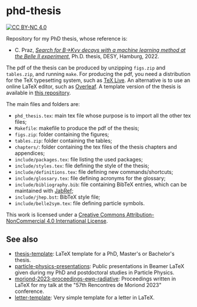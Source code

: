 phd-thesis
==========

[![CC BY-NC 4.0][cc-by-nc-shield]][cc-by-nc]

Repository for my PhD thesis, whose reference is:

* C. Praz, [*Search for B→Kνν decays with a machine learning method at the Belle II experiment*](https://dx.doi.org/10.3204/PUBDB-2022-04919), Ph.D. thesis, DESY, Hamburg, 2022.

The pdf of the thesis can be produced by unzipping `figs.zip` and `tables.zip`, and running `make`.
For producing the pdf, you need a distribution for the TeX typesetting system, such as [TeX Live](https://www.tug.org/texlive/quickinstall.html).
An alternative is to use an online LaTeX editor, such as [Overleaf](https://www.overleaf.com/).
A template version of the thesis is available in [this repository](https://github.com/cyrraz/thesis-template).

The main files and folders are:
* `phd_thesis.tex`: main tex file whose purpose is to import all the other tex files;
* `Makefile`: makefile to produce the pdf of the thesis;
* `figs.zip`: folder containing the figures;
* `tables.zip`: folder containing the tables;
* `chapters/`: folder containing the tex files of the thesis chapters and appendices;
* `include/packages.tex`: file listing the used packages;
* `include/styles.tex`: file defining the style of the thesis;
* `include/definitions.tex`: file defining new commands/shortcuts;
* `include/glossary.tex`: file defining acronyms for the glossary;
* `include/bibliography.bib`: file containing BibTeX entries, which can be maintained with [JabRef](https://www.jabref.org/);
* `include/jhep.bst`: BibTeX style file;
* `include/belle2sym.tex`: file defining particle symbols.

This work is licensed under a [Creative Commons Attribution-NonCommercial 4.0 International License][cc-by-nc].

See also
--------
* [thesis-template](https://github.com/cyrraz/thesis-template): LaTeX template for a PhD, Master's or Bachelor's thesis.
* [particle-physics-presentations](https://github.com/cyrraz/particle-physics-presentations): Public presentations in Beamer LaTeX given during my PhD and postdoctoral studies in Particle Physics.
* [moriond-2023-proceedings-ewp-radiative](https://github.com/cyrraz/moriond-2023-proceedings-ewp-radiative): Proceedings written in LaTeX for my talk at the "57th Rencontres de Moriond 2023" conference.
* [letter-template](https://github.com/cyrraz/letter-template):  Very simple template for a letter in LaTeX.

[cc-by-nc-shield]: https://img.shields.io/badge/License-CC%20BY--NC%204.0-lightgrey.svg
[cc-by-nc]: https://creativecommons.org/licenses/by-nc/4.0/

[//]: # ([![CC BY-NC 4.0][cc-by-nc-image]][cc-by-nc])
[//]: # ([cc-by-nc-image]: https://i.creativecommons.org/l/by-nc/4.0/88x31.png)
